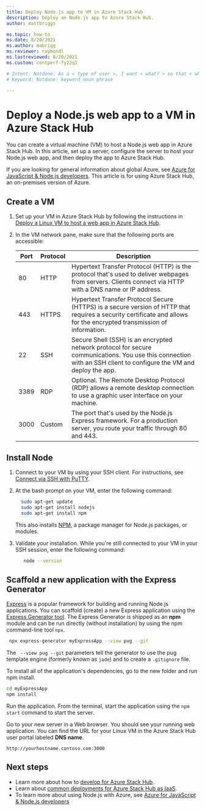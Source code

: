 ```yaml
---
title: Deploy Node.js app to VM in Azure Stack Hub 
description: Deploy an Node.js app to Azure Stack Hub.
author: mattbriggs

ms.topic: how-to
ms.date: 8/20/2021
ms.author: mabrigg
ms.reviewer: raymondl
ms.lastreviewed: 8/20/2021
ms.custom: contperf-fy22q1

# Intent: Notdone: As a < type of user >, I want < what? > so that < why? >
# Keyword: Notdone: keyword noun phrase

---
```




# Deploy a Node.js web app to a VM in Azure Stack Hub

You can create a virtual machine (VM) to host a Node.js web app in Azure Stack Hub. In this article, set up a server, configure the server to host your Node.js web app, and then deploy the app to Azure Stack Hub.

If you are looking for general information about global Azure, see [Azure for JavaScript & Node.js developers](/azure/developer/javascript/). This article is for using Azure Stack Hub, an on-premises version of Azure.

## Create a VM

1. Set up your VM in Azure Stack Hub by following the instructions in [Deploy a Linux VM to host a web app in Azure Stack Hub](azure-stack-dev-start-howto-deploy-linux.md).

2. In the VM network pane, make sure that the following ports are accessible:

    | Port | Protocol | Description |
    | --- | --- | --- |
    | 80 | HTTP | Hypertext Transfer Protocol (HTTP) is the protocol that's used to deliver webpages from servers. Clients connect via HTTP with a DNS name or IP address. |
    | 443 | HTTPS | Hypertext Transfer Protocol Secure (HTTPS) is a secure version of HTTP that requires a security certificate and allows for the encrypted transmission of information. |
    | 22 | SSH | Secure Shell (SSH) is an encrypted network protocol for secure communications. You use this connection with an SSH client to configure the VM and deploy the app. |
    | 3389 | RDP | Optional. The Remote Desktop Protocol (RDP) allows a remote desktop connection to use a graphic user interface on your machine.   |
    | 3000 | Custom | The port that's used by the Node.js Express framework. For a production server, you route your traffic through 80 and 443. |

## Install Node

1. Connect to your VM by using your SSH client. For instructions, see [Connect via SSH with PuTTY](azure-stack-dev-start-howto-ssh-public-key.md#connect-with-ssh-by-using-putty).

2. At the bash prompt on your VM, enter the following command:

    ```bash  
      sudo apt-get update
      sudo apt-get install nodejs
      sudo apt-get install npm
    ```

    This also installs [NPM](https://www.npmjs.com/), a package manager for Node.js packages, or modules. 

3. Validate your installation. While you're still connected to your VM in your SSH session, enter the following command:

    ```bash  
       node --version
    ```

## Scaffold a new application with the Express Generator

[Express](https://www.expressjs.com/) is a popular framework for building and running Node.js applications. You can scaffold (create) a new Express application using the [Express Generator tool](https://expressjs.com/en/starter/generator.html). The Express Generator is shipped as an **npm** module and can be run directly (without installation) by using the npm command-line tool `npx`.

```bash  
 npx express-generator myExpressApp --view pug --git
```

The ` --view pug --git` parameters tell the generator to use the pug template engine (formerly known as `jade`) and to create a `.gitignore` file.

To install all of the application's dependencies, go to the new folder and run npm install.

```bash  
cd myExpressApp
npm install
```

Run the application. From the terminal, start the application using the `npm start` command to start the server.

Go to your new server in a Web browser. You should see your running web application. You can find the URL for your Linux VM in the Azure Stack Hub user portal labeled **DNS name**.

```HTTP  
http://yourhostname.contoso.com:3000
```

## Next steps

- Learn more about how to [develop for Azure Stack Hub](azure-stack-dev-start.md).
- Learn about [common deployments for Azure Stack Hub as IaaS](azure-stack-dev-start-deploy-app.md).
- To learn more about using Node.js with Azure, see [Azure for JavaScript & Node.js developers](/azure/developer/javascript/)
